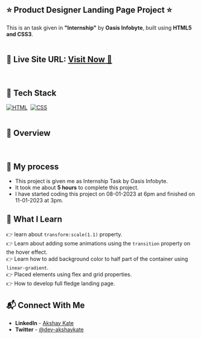 ## ⭐ Product Designer Landing Page Project ⭐

This is an task given in **"Internship"** by **Oasis Infobyte**, built using **HTML5 and CSS3**.
<br>
<br>

## 📌 **Live Site URL:** <a href="">**Visit Now** 🚀</a>

<br>

## 📌 Tech Stack

[![HTML](https://img.shields.io/badge/html5%20-%23E34F26.svg?&style=for-the-badge&logo=html5&logoColor=white)](https://github.com/prakash-naikwadi)&nbsp;
[![CSS](https://img.shields.io/badge/css3%20-%231572B6.svg?&style=for-the-badge&logo=css3&logoColor=white)](https://github.com/prakash-naikwadi)&nbsp;
<br>
<br>

## 📌 Overview

<br>

## 📌 My process

- This project is given me as Internship Task by Oasis Infobyte.
- It took me about **5 hours** to complete this project.
- I have started coding this project on 08-01-2023 at 6pm and finished on 11-01-2023 at 3pm.

## 📌 What I Learn

👉 learn about `transform:scale(1.1)` property.  
👉 Learn about adding some animations using the `transition` property on the hover effect.  
👉 Learn how to add background color to half part of the container using `linear-gradient`.  
👉 Placed elements using flex and grid properties.  
👉 How to develop full fledge landing page.

## 📬 Connect With Me

- **LinkedIn** - [Akshay Kate](www.linkedin.com/in/dev-akshaykate)
- **Twitter** - [@dev-akshaykate](https://twitter.com/Dev_AkshayKate)
